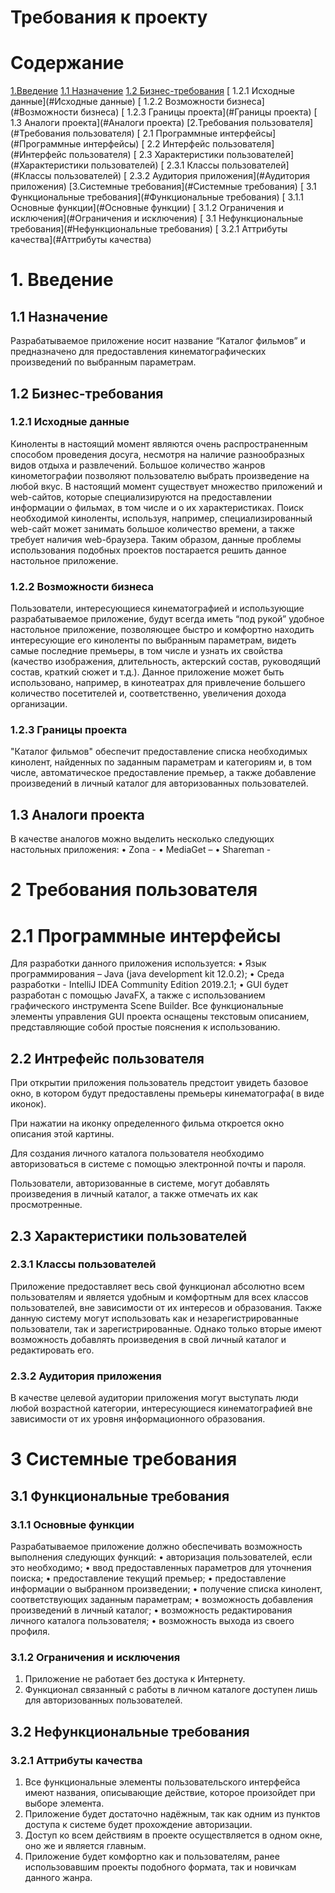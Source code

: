 # Требования к проекту
# Содержание
[1.Введение](#Введение)
[ 1.1 Назначение](#Назначение)
[ 1.2 Бизнес-требования](Бизнес-требования)
[   1.2.1 Исходные данные](#Исходные данные)
[   1.2.2 Возможности бизнеса](#Возможности бизнеса)
[   1.2.3 Границы проекта](#Границы проекта)
[ 1.3 Аналоги проекта](#Аналоги проекта)
[2.Требования пользователя](#Требования пользователя)
[ 2.1 Программные интерфейсы](#Программные интерфейсы)
[ 2.2 Интерфейс пользователя](#Интерфейс пользователя)
[ 2.3 Характеристики пользователей](#Характеристики пользователей)
[   2.3.1 Классы пользователей](#Классы пользователей)
[   2.3.2 Аудитория приложения](#Аудитория приложения)
[3.Системные требования](#Системные требования)
[ 3.1 Функциональные требования](#Функциональные требования)
[   3.1.1 Основные функции](#Основные функции)
[   3.1.2 Ограничения и исключения](#Ограничения и исключения)
[ 3.1 Нефункциональные требования](#Нефункциональные требования)
[   3.2.1 Аттрибуты качества](#Аттрибуты качества)
# 1. Введение
## 1.1 Назначение
Разрабатываемое приложение носит название “Каталог фильмов” и предназначено для предоставления кинематографических произведений по выбранным параметрам.
## 1.2 Бизнес-требования

### 1.2.1 Исходные данные
Киноленты в настоящий момент являются очень распространенным способом проведения досуга, несмотря на наличие разнообразных видов отдыха и развлечений. Большое количество жанров кинометографии позволяют пользователю выбрать произведение на любой вкус. В настоящий момент существует множество приложений и web-сайтов, которые специализируются на предоставлении информации о фильмах, в том числе и о их характеристиках. Поиск необходимой киноленты, используя, например, специализированный web-сайт может занимать большое количество времени, а также требует наличия web-браузера. Таким образом, данные проблемы использования подобных проектов постарается решить данное настольное приложение.
### 1.2.2 Возможности бизнеса
Пользователи, интересующиеся кинематографией и использующие разрабатываемое приложение, будут всегда иметь “под рукой” удобное настольное приложение, позволяющее быстро и комфортно находить интересующие его киноленты по выбранным параметрам, видеть самые последние премьеры, в том числе и узнать их свойства (качество изображения, длительность, актерский состав, руководящий состав, краткий сюжет и т.д.). Данное приложение может быть использовано, например, в кинотеатрах для привлечение большего количество посетителей и, соответственно, увеличения дохода организации.
### 1.2.3 Границы проекта
"Каталог фильмов" обеспечит предоставление списка необходимых кинолент, найденных по заданным параметрам и категориям и, в том числе, автоматическое предоставление премьер, а также добавление произведений в личный каталог для авторизованных пользователей.
## 1.3 Аналоги проекта
В качестве аналогов можно выделить несколько следующих настольных приложения:
•	Zona - 
•	MediaGet – 
•	Shareman - 
# 2 Требования пользователя
# 2.1 Программные интерфейсы
Для разработки данного приложения используется:
•	Язык программирования – Java (java development kit 12.0.2);
•	Среда разработки - IntelliJ IDEA Community Edition 2019.2.1;
•	GUI будет разработан с помощью JavaFX, а также с использованием графического инструмента Scene Builder.
Все функциональные элементы управления GUI проекта оснащены текстовым описанием, представляющие собой простые пояснения к использованию. 
## 2.2 Интрефейс пользователя
При открытии приложения пользователь предстоит увидеть базовое окно, в котором будут предоставлены премьеры кинематографа( в виде иконок).

При нажатии на иконку определенного фильма откроется окно описания этой картины.

Для создания личного каталога пользователя необходимо авторизоваться в системе с помощью электронной почты и пароля.

Пользователи, авторизованные в системе, могут добавлять произведения в личный каталог, а также отмечать их как просмотренные.
## 2.3 Характеристики пользователей
### 2.3.1 Классы пользователей
Приложение предоставляет весь свой функционал абсолютно всем пользователям и является удобным и комфортным для всех классов пользователей, вне зависимости от их интересов и образования. Также данную систему могут использовать как и незарегистрированные пользователи, так и зарегистрированные. Однако только вторые имеют возможность добавлять произведения в свой личный каталог и редактировать его.
### 2.3.2 Аудитория приложения
В качестве целевой аудитории приложения могут выступать люди любой возрастной категории, интересующиеся кинематографией вне зависимости от их уровня информационного образования.
# 3 Системные требования
## 3.1 Функциональные требования
### 3.1.1 Основные функции
Разрабатываемое приложение должно обеспечивать возможность выполнения следующих функций:
•	авторизация пользователей, если это необходимо;
•	ввод предоставленных параметров для уточнения поиска;
•	предоставление текущий премьер;
•	предоставление информации о выбранном произведении;
•	получение списка кинолент, соответствующих заданным параметрам;
•	возможность добавления произведений в личный каталог;
•	возможность редактирования личного каталога пользователя;
•	возможность выхода из своего профиля.
### 3.1.2 Ограничения и исключения
1. Приложение не работает без достука к Интернету.
2. Функционал связанный с работы в личном каталоге доступен лишь для авторизованных пользователей.
## 3.2 Нефункциональные требования
### 3.2.1 Аттрибуты качества
1.	Все функциональные элементы пользовательского интерфейса имеют названия, описывающие действие, которое произойдет при выборе элемента.
2.	Приложение будет достаточно надёжным, так как одним из пунктов доступа к системе будет прохождение авторизации.
3.	Доступ ко всем действиям в проекте осуществляется в одном окне, оно же и является главным.
4.	Приложение будет комфортно как и пользователям, ранее использовавшим проекты подобного формата, так и новичкам данного жанра.

